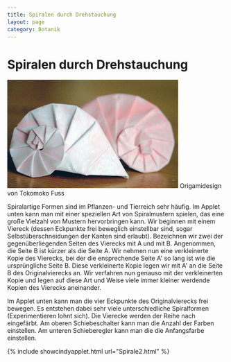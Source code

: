 ```yaml
---
title: Spiralen durch Drehstauchung
layout: page
category: Botanik
---
```

# Spiralen durch Drehstauchung
![](images/BotanikB2/SpiralX.png)
Origamidesign von Tokomoko Fuss


Spiralartige Formen sind im Pflanzen- und Tierreich sehr häufig. Im Applet unten kann man mit einer
speziellen Art von Spiralmustern spielen, das eine große Vielzahl von Mustern hervorbringen kann.
Wir beginnen mit einem Viereck (dessen Eckpunkte frei beweglich einstellbar sind, sogar Selbstüberschneidungen der Kanten sind erlaubt).
Bezeichnen wir zwei der gegenüberliegenden Seiten des
Vierecks mit A und mit B. Angenommen, die Seite B ist kürzer als die Seite A.
Wir nehmen nun eine verkleinerte Kopie des Vierecks, bei der die ensprechende Seite A' so lang ist wie die
ursprüngliche Seite B. Diese verkleinerte Kopie legen wir mit A' an die Seite B des Originalvierecks an.
Wir verfahren nun genauso mit der verkleinerten Kopie und legen auf diese Art und Weise viele immer
kleiner werdende Kopien des Vierecks aneinander.
<p></p>
Im Applet unten kann man die vier Eckpunkte des Originalvierecks
frei bewegen. Es entstehen dabei sehr viele unterschiedliche Spiralformen
(Experimentieren lohnt sich). Die Vierecke werden der Reihe nach eingefärbt.
Am oberen Schiebeschalter kann man die Anzahl der Farben einstellen.
Am unteren Schieberegler kann man die
die Anfangsfarbe einstellen.


{% include showcindyapplet.html url="Spirale2.html" %}

